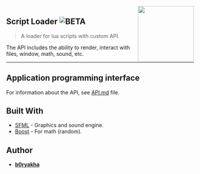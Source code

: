 <img src="resources/icon.ico" align="right" width="150" />

## Script Loader ![BETA](https://img.shields.io/static/v1?label=stage&message=beta&color=orange)
> A loader for lua scripts with custom API.

The API includes the ability to render, interact with files, window, math, sound, etc.

---

## Application programming interface
For information about the API, see [API.md](API.md) file.

## Built With
- [SFML](https://www.sfml-dev.org/) - Graphics and sound engine.
- [Boost](https://www.boost.org/) - For math (random).

## Author
- **[b0ryakha](https://github.com/b0ryakha)**
